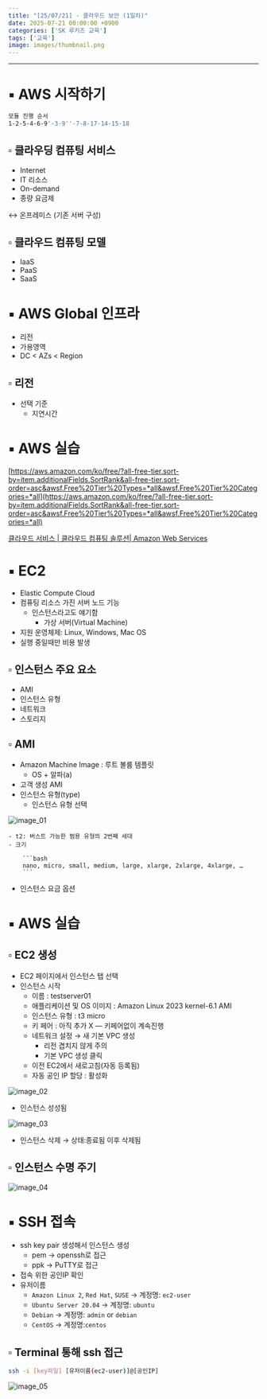 ```yaml
---
title: "[25/07/21] - 클라우드 보안 (1일차)"
date: 2025-07-21 00:00:00 +0900
categories: ['SK 루키즈 교육']
tags: ['교육']
image: images/thumbnail.png
---
```


<!--more-->



---

# ▪︎ AWS 시작하기

```bash
모듈 진행 순서
1-2-5-4-6-9'-3-9''-7-8-17-14-15-18
```

## ▫︎  클라우딩 컴퓨팅 서비스

- Internet
- IT 리소스
- On-demand
- 종량 요금제

↔ 온프레미스 (기존 서버 구성)

## ▫︎  클라우드 컴퓨팅 모델

- IaaS
- PaaS
- SaaS

# ▪︎ AWS Global 인프라

- 리전
- 가용영역
- DC < AZs < Region

## ▫︎  리전

- 선택 기준
    - 지연시간

# ▪︎ AWS 실습

[https://aws.amazon.com/ko/free/?all-free-tier.sort-by=item.additionalFields.SortRank&all-free-tier.sort-order=asc&awsf.Free%20Tier%20Types=*all&awsf.Free%20Tier%20Categories=*all](https://aws.amazon.com/ko/free/?all-free-tier.sort-by=item.additionalFields.SortRank&all-free-tier.sort-order=asc&awsf.Free%20Tier%20Types=*all&awsf.Free%20Tier%20Categories=*all)

[클라우드 서비스 | 클라우드 컴퓨팅 솔루션| Amazon Web Services](https://aws.amazon.com/ko/)

# ▪︎ EC2

- Elastic Compute Cloud
- 컴퓨팅 리소스 가진 서버 노드 기능
    - 인스턴스라고도 얘기함
        - 가상 서버(Virtual Machine)
- 지원 운영체제: Linux, Windows, Mac OS
- 실행 중일때만 비용 발생

## ▫︎  인스턴스 주요 요소

- AMI
- 인스턴스 유형
- 네트워크
- 스토리지

## ▫︎  AMI

- Amazon Machine Image : 루트 볼륨 템플릿
    - OS + 알파(a)
- 고객 생성 AMI
- 인스턴스 유형(type)
    - 인스턴스 유형 선택
    
![image_01](/assets/img/250721_image_01.png)
    
    - t2: 버스트 가능한 범용 유형의 2번째 세대
    - 크기
        
        ```bash
        nano, micro, small, medium, large, xlarge, 2xlarge, 4xlarge, …
        ```
        
- 인스턴스 요금 옵션

# ▪︎ AWS 실습

## ▫︎  EC2 생성

- EC2 페이지에서 인스턴스 탭 선택
- 인스턴스 시작
    - 이름 : testserver01
    - 애플리케이션 및 OS 이미지 : Amazon Linux 2023 kernel-6.1 AMI
    - 인스턴스 유형 : t3 micro
    - 키 페어 : 아직 추가 X — 키페어없이 계속진행
    - 네트워크 설정 → 새 기본 VPC 생성
        - 리전 겹치지 않게 주의
        - 기본 VPC 생성 클릭
    - 이전 EC2에서 새로고침(자동 등록됨)
    - 자동 공인 IP 할당 : 활성화
    
![image_02](/assets/img/250721_image_02.png)
    
- 인스턴스 성성됨
    
![image_03](/assets/img/250721_image_03.png)
    
- 인스턴스 삭제 → 상태:종료됨 이후 삭제됨

## ▫︎  인스턴스 수명 주기

![image_04](/assets/img/250721_image_04.png)

# ▪︎ SSH 접속

- ssh key pair 생성해서 인스턴스 생성
    - pem → openssh로 접근
    - ppk → PuTTY로 접근
- 접속 위한 공인IP 확인
- 유저이름
    - `Amazon Linux 2`, `Red Hat`, `SUSE` → 계정명: `ec2-user`
    - `Ubuntu Server 20.04` → 계정명: `ubuntu`
    - `Debian` → 계정명: `admin` or `debian`
    - `CentOS` → 계정명:`centos`

## ▫︎  Terminal 통해 ssh 접근

```bash
ssh -i [key파일] [유저이름(ec2-user)]@[공인IP]
```

![image_05](/assets/img/250721_image_05.png)